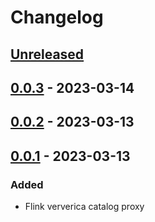 # Changelog

## [Unreleased]

## [0.0.3] - 2023-03-14

## [0.0.2] - 2023-03-13

## [0.0.1] - 2023-03-13

### Added

-   Flink ververica catalog proxy

[Unreleased]: https://github.com/getindata/flink-ververica-catalog-proxy/compare/0.0.3...HEAD

[0.0.3]: https://github.com/getindata/flink-ververica-catalog-proxy/compare/0.0.2...0.0.3

[0.0.2]: https://github.com/getindata/flink-ververica-catalog-proxy/compare/0.0.1...0.0.2

[0.0.1]: https://github.com/getindata/flink-ververica-catalog-proxy/compare/d06dfab5fe4c76252e3920617016cad339396808...0.0.1
